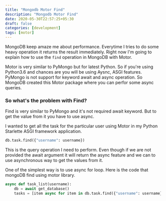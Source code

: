 ```yaml
---
title: "Mongodb Motor Find"
description: "Mongodb Motor Find"
date: 2020-05-30T22:57:25+05:30
draft: false
categories: [development]
tags: [motor]
---
```


MongoDB keep amaze me about performance. Everytime I tries to do some heavy operation it returns the result immediately. Right now I'm going to explain how to use the `find` operation in MongoDB with Motor.

Motor is very similar to PyMongo but for latest Python. So if you're using Python3.6 and chances are you will be using Aysnc, ASGI features. PyMongo is not support for keyword await and async operation. So MongoDB created this Motor package where you can perfor some async queries.

### So what's the problem with Find? 

Find is very similar to PyMongo and it's not required await keyword. But to get the value from it you have to use async. 

I wanted to get all the task for the particular user using Motor in my Python Starlette ASGI framework application.

````python
db.task.find({"username": username})
````

This is the query operation I need to perform. Even though if we are not provided the await argument it will return the async feature and we can to use asynchronous way to get the values from it.

One of the simplest way is to use async for loop. Here is the code that mongoDB find using motor library.

`````python
async def task_list(username):
    db = await get_database()
    tasks = [item async for item in db.task.find({"username": username})]

`````

